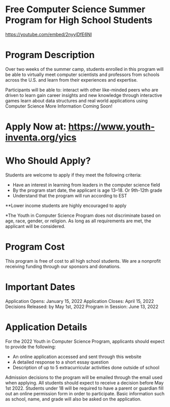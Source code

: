 # Free Computer Science Summer Program for High School Students

https://youtube.com/embed/2nyylDfE6NI
# Program Description

Over two weeks of the summer camp, students enrolled in this program will be able to virtually meet computer scientists and professors from schools across the U.S. and learn from their experiences and expertise.

Participants will be able to:
interact with other like-minded peers who are driven to learn
gain career insights and new knowledge through interactive games
learn about data structures and real world applications using Computer Science
More Information Coming Soon!

# Apply Now at: https://www.youth-inventa.org/yics

# Who Should Apply?
Students are welcome to apply if they meet the following criteria:

- Have an interest in learning from leaders in the computer science field
- By the program start date, the applicant is age 13–18. Or 9th-12th grade
- Understand that the program will run according to EST

**Lower income students are highly encouraged to apply

*The Youth in Computer Science Program does not discriminate based on age, race, gender, or religion. As long as all requirements are met, the applicant will be considered.

# Program Cost
This program is free of cost to all high school students. We are a nonprofit receiving funding through our sponsors and donations.

# Important Dates

   Application Opens: January 15, 2022
   Application Closes: April 15, 2022
   Decisions Released: by May 1st, 2022
   Program in Session: June 13, 2022
   
# Application Details

For the 2022 Youth in Computer Science Program, applicants should expect to provide the following:
   - An online application accessed and sent through this website
   - A detailed response to a short essay question
   - Description of up to 5 extracurricular activities done outside of school
   
Admission decisions to the program will be emailed through the email used when applying. All students should expect to receive a decision before May 1st 2022. Students under 18 will be required to have a parent or guardian fill out an online permission form in order to participate. Basic information such as school, name, and grade will also be asked on the application.
